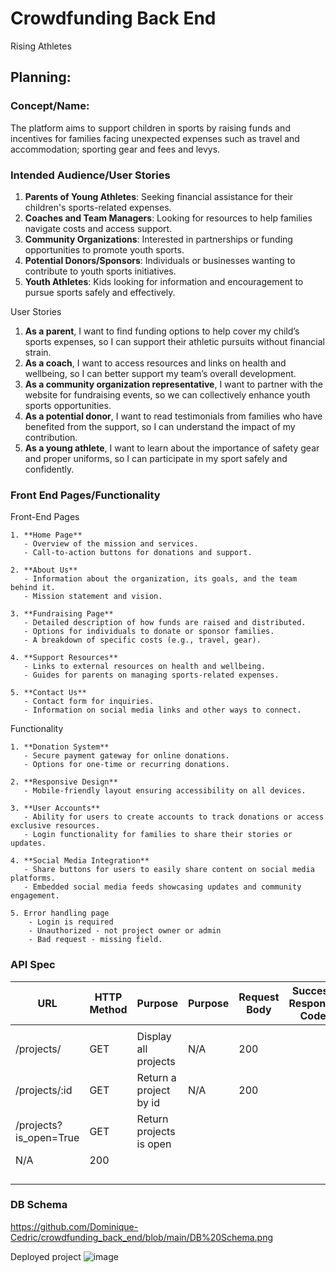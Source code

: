 # Crowdfunding Back End
Rising Athletes
 
## Planning:
### Concept/Name: 
The platform aims to support children in sports by raising funds and incentives for families facing unexpected expenses such as travel and accommodation; sporting gear and fees and levys.
 
### Intended Audience/User Stories
 
1. **Parents of Young Athletes**: Seeking financial assistance for their children's sports-related expenses.
2. **Coaches and Team Managers**: Looking for resources to help families navigate costs and access support.
3. **Community Organizations**: Interested in partnerships or funding opportunities to promote youth sports.
4. **Potential Donors/Sponsors**: Individuals or businesses wanting to contribute to youth sports initiatives.
5. **Youth Athletes**: Kids looking for information and encouragement to pursue sports safely and effectively.
 
User Stories
1. **As a parent**, I want to find funding options to help cover my child’s sports expenses, so I can support their athletic pursuits without financial strain.
2. **As a coach**, I want to access resources and links on health and wellbeing, so I can better support my team’s overall development.
3. **As a community organization representative**, I want to partner with the website for fundraising events, so we can collectively enhance youth sports opportunities.
4. **As a potential donor**, I want to read testimonials from families who have benefited from the support, so I can understand the impact of my contribution.
5. **As a young athlete**, I want to learn about the importance of safety gear and proper uniforms, so I can participate in my sport safely and confidently.
 
### Front End Pages/Functionality
 
Front-End Pages
 
    1. **Home Page**
       - Overview of the mission and services.
       - Call-to-action buttons for donations and support.
    
    2. **About Us**
       - Information about the organization, its goals, and the team behind it.
       - Mission statement and vision.
    
    3. **Fundraising Page**
       - Detailed description of how funds are raised and distributed.
       - Options for individuals to donate or sponsor families.
       - A breakdown of specific costs (e.g., travel, gear).
    
    4. **Support Resources**
       - Links to external resources on health and wellbeing.
       - Guides for parents on managing sports-related expenses.
        
    5. **Contact Us**
       - Contact form for inquiries.
       - Information on social media links and other ways to connect.
 
Functionality
 
    1. **Donation System**
       - Secure payment gateway for online donations.
       - Options for one-time or recurring donations.  
        
    2. **Responsive Design**
       - Mobile-friendly layout ensuring accessibility on all devices.
    
    3. **User Accounts**
       - Ability for users to create accounts to track donations or access exclusive resources.
       - Login functionality for families to share their stories or updates.
    
    4. **Social Media Integration**
       - Share buttons for users to easily share content on social media platforms.
       - Embedded social media feeds showcasing updates and community engagement.
 
    5. Error handling page
        - Login is required
        - Unauthorized - not project owner or admin
        - Bad request - missing field.
    
    
 
 
 
### API Spec
 
| URL | HTTP Method | Purpose | Purpose | Request Body | Success Response Code | Authentication/Authorisation |
| ---    | ----------- | ------- | ------- | ------------ | --------------------- | ---------------------------- |
|     |              |         |        |              |                       |                              |
|/projects/  |GET| Display all projects |  N/A         |        200       |                       |                              |
| /projects/:id |GET      |  Return a project by id  |      N/A   |     200         |
|/projects?is_open=True             |            GET                  |Return projects is open
|  N/A   |       200      |         |         |              |                       |                              |
|     |             |         |         |              |                       |                              |
|     |             |         |         |              |                       |                              |
|     |             |         |         |              |                       |                              |
|     |             |         |         |              |                       |                              |
 
 
 
### DB Schema
https://github.com/Dominique-Cedric/crowdfunding_back_end/blob/main/DB%20Schema.png


Deployed project 
![image](https://github.com/user-attachments/assets/247768e1-4cbb-439a-b110-9b25400b4f77)

